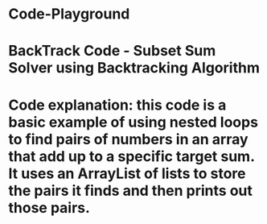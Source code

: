 # Code-Playground
# BackTrack Code - Subset Sum Solver using Backtracking Algorithm
# Code explanation: this code is a basic example of using nested loops to find pairs of numbers in an array that add up to a specific target sum. It uses an ArrayList of lists to store the pairs it finds and then prints out those pairs.
